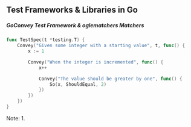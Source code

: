 ## Test Frameworks & Libraries in Go

##### GoConvey Test Framework & oglematchers Matchers

```Go
func TestSpec(t *testing.T) {
    Convey("Given some integer with a starting value", t, func() {
        x := 1

        Convey("When the integer is incremented", func() {
            x++

            Convey("The value should be greater by one", func() {
                So(x, ShouldEqual, 2)
            })
        })
    })
}
```

Note:
1. 

